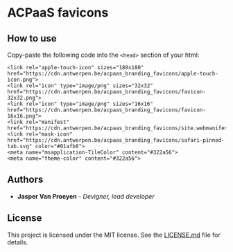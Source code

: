 # ACPaaS favicons

## How to use

Copy-paste the following code into the `<head>` section of your html:

```
<link rel="apple-touch-icon" sizes="180x180" href="https://cdn.antwerpen.be/acpaas_branding_favicons/apple-touch-icon.png">
<link rel="icon" type="image/png" sizes="32x32" href="https://cdn.antwerpen.be/acpaas_branding_favicons/favicon-32x32.png">
<link rel="icon" type="image/png" sizes="16x16" href="https://cdn.antwerpen.be/acpaas_branding_favicons/favicon-16x16.png">
<link rel="manifest" href="https://cdn.antwerpen.be/acpaas_branding_favicons/site.webmanifest">
<link rel="mask-icon" href="https://cdn.antwerpen.be/acpaas_branding_favicons/safari-pinned-tab.svg" color="#01afb8">
<meta name="msapplication-TileColor" content="#322a56">
<meta name="theme-color" content="#322a56">
```

## Authors

* **Jasper Van Proeyen** - *Devigner, lead developer*

## License

This project is licensed under the MIT license. See the [LICENSE.md](LICENSE.md) file for details.
